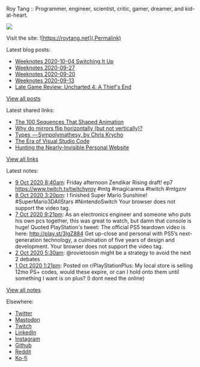 Roy Tang :: Programmer, engineer, scientist, critic, gamer, dreamer, and kid-at-heart.

![](https://roytang.net/img/profile.jpg)

Visit the site: ![https://roytang.net](.Permalink)

Latest blog posts:
    

- [Weeknotes 2020-10-04 Switching It Up](https://roytang.net/2020/10/weeknotes-2020-10-04/)
- [Weeknotes 2020-09-27](https://roytang.net/2020/09/weeknotes-2020-09-27/)
- [Weeknotes 2020-09-20](https://roytang.net/2020/09/weeknotes-2020-09-20/)
- [Weeknotes 2020-09-13](https://roytang.net/2020/09/weeknotes-2020-09-13/)
- [Late Game Review: Uncharted 4: A Thief&#39;s End](https://roytang.net/2020/09/uncharted4/)

[View all posts](https://roytang.net/blog)

Latest shared links:
    

- [The 100 Sequences That Shaped Animation](https://roytang.net/2020/10/the-100-sequences-that-shaped-animation/)
- [Why do mirrors flip horizontally (but not vertically)?](https://roytang.net/2020/10/why-do-mirrors-flip-horizontally-but-not-vertically/)
- [Types  — Sympolymathesy, by Chris Krycho](https://roytang.net/2020/09/types-sympolymathesy-by-chris-krycho/)
- [The Era of Visual Studio Code](https://roytang.net/2020/09/the-era-of-visual-studio-code/)
- [Hunting the Nearly-Invisible Personal Website](https://roytang.net/2020/08/hunting-the-nearly-invisible-personal-website/)

[View all links](https://roytang.net/links)

Latest notes:
    

- [9 Oct 2020 8:40am](https://roytang.net/2020/10/1314485835119689728/): Friday afternoon Zendikar Rising draft! ep7 https://www.twitch.tv/twitchyroy #mtg #magicarena #twitch #mtgznr
- [8 Oct 2020 3:20pm](https://roytang.net/2020/10/1314224120490389504/): I finished Super Mario Sunshine! #SuperMario3DAllStars #NintendoSwitch
Your browser does not support the video tag.  
- [7 Oct 2020 9:21pm](https://roytang.net/2020/10/1313952706197778432/): As an electronics engineer and someone who puts his own pcs together, this was great to watch, but damn that console is huge!
Quoted PlayStation&#39;s tweet:   The official PS5 teardown video is here: http://play.st/3lgZ884
Get up-close and personal with PS5&rsquo;s next-generation technology, a culmination of five years of design and development.
Your browser does not support the video tag.   
- [2 Oct 2020 5:30am](https://roytang.net/2020/10/1311901405578358785/): @rovietoosin might be a strategy to avoid the next 2 debates
- [1 Oct 2020 1:21pm](https://roytang.net/2020/10/j38fx5/): Posted on r/PlayStationPlus: My local store is selling 12mo PS+ codes, would these expire, or can I hold onto them until something I want is on plus? (I dont need the online) 

[View all notes](https://roytang.net/notes)

Elsewhere:

- [Twitter](https://twitter.com/roytang)
- [Mastodon](https://mastodon.technology/@roytang)
- [Twitch](https://twitch.tv/twitchyroy)
- [LinkedIn](https://www.linkedin.com/in/roytang)
- [Instagram](https://instagram.com/roytang0400)
- [Github](https://github.com/roytang)
- [Reddit](https://reddit.com/u/hungryroy)
- [Ko-fi](https://ko-fi.com/roytang)